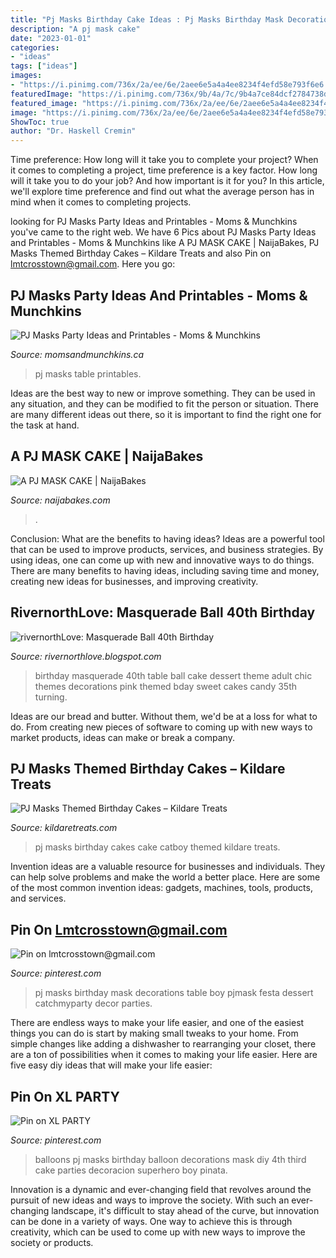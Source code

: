 ```yaml
---
title: "Pj Masks Birthday Cake Ideas : Pj Masks Birthday Mask Decorations Table Boy Pjmask Festa Dessert Catchmyparty Decor Parties"
description: "A pj mask cake"
date: "2023-01-01"
categories:
- "ideas"
tags: ["ideas"]
images:
- "https://i.pinimg.com/736x/2a/ee/6e/2aee6e5a4a4ee8234f4efd58e793f6e6.jpg"
featuredImage: "https://i.pinimg.com/736x/9b/4a/7c/9b4a7ce84dcf2784738d115b6c26b3ce.jpg"
featured_image: "https://i.pinimg.com/736x/2a/ee/6e/2aee6e5a4a4ee8234f4efd58e793f6e6.jpg"
image: "https://i.pinimg.com/736x/2a/ee/6e/2aee6e5a4a4ee8234f4efd58e793f6e6.jpg"
ShowToc: true
author: "Dr. Haskell Cremin"
---
```



Time preference: How long will it take you to complete your project?
When it comes to completing a project, time preference is a key factor. How long will it take you to do your job? And how important is it for you? In this article, we'll explore time preference and find out what the average person has in mind when it comes to completing projects.

	

		
looking for PJ Masks Party Ideas and Printables - Moms &amp; Munchkins you've came to the right web. We have 6 Pics about PJ Masks Party Ideas and Printables - Moms &amp; Munchkins like A PJ MASK CAKE | NaijaBakes, PJ Masks Themed Birthday Cakes – Kildare Treats and also Pin on lmtcrosstown@gmail.com. Here you go:
		
    
## PJ Masks Party Ideas And Printables - Moms &amp; Munchkins

<img loading=lazy src="https://www.momsandmunchkins.ca/wp-content/uploads/2017/11/pj-masks-party-table-3.jpg" onerror="this.onerror=null;this.src='https://tse4.mm.bing.net/th?id=OIP.n5DOx0oF-GFRuofC0s_WbgHaLH&amp;pid=15.1';" alt="PJ Masks Party Ideas and Printables - Moms &amp; Munchkins">

_Source: momsandmunchkins.ca_

>pj masks table printables. 

	

Ideas are the best way to new or improve something. They can be used in any situation, and they can be modified to fit the person or situation. There are many different ideas out there, so it is important to find the right one for the task at hand.

    
## A PJ MASK CAKE | NaijaBakes

<img loading=lazy src="https://naijabakes.com/wp-content/uploads/2018/08/IMG_6796-1170x1428.jpg" onerror="this.onerror=null;this.src='https://tse3.mm.bing.net/th?id=OIP.E2UmLSGlZ4_Uhae17yUMNQHaJC&amp;pid=15.1';" alt="A PJ MASK CAKE | NaijaBakes">

_Source: naijabakes.com_

>. 

	

Conclusion: What are the benefits to having ideas?
Ideas are a powerful tool that can be used to improve products, services, and business strategies. By using ideas, one can come up with new and innovative ways to do things. There are many benefits to having ideas, including saving time and money, creating new ideas for businesses, and improving creativity.

    
## RivernorthLove: Masquerade Ball 40th Birthday

<img loading=lazy src="http://2.bp.blogspot.com/-hP5aFHxwons/T_WozTlBKMI/AAAAAAAAGhE/udlXKOvNS0Y/s1600/masquerade-chic-birthday-dessert-table.jpg" onerror="this.onerror=null;this.src='https://tse2.mm.bing.net/th?id=OIP.33CdEVmSzDE8VhtVQ2qxqwHaKu&amp;pid=15.1';" alt="rivernorthLove: Masquerade Ball 40th Birthday">

_Source: rivernorthlove.blogspot.com_

>birthday masquerade 40th table ball cake dessert theme adult chic themes decorations pink themed bday sweet cakes candy 35th turning. 

	

Ideas are our bread and butter. Without them, we'd be at a loss for what to do. From creating new pieces of software to coming up with new ways to market products, ideas can make or break a company.

    
## PJ Masks Themed Birthday Cakes – Kildare Treats

<img loading=lazy src="https://kildaretreats.com/wp-content/uploads/2020/08/PJ-masks-cake-with-catboy-topper.jpg" onerror="this.onerror=null;this.src='https://tse1.mm.bing.net/th?id=OIP.VPfxw_SlXBq7k9ryG8vhEAHaKY&amp;pid=15.1';" alt="PJ Masks Themed Birthday Cakes – Kildare Treats">

_Source: kildaretreats.com_

>pj masks birthday cakes cake catboy themed kildare treats. 

	

Invention ideas are a valuable resource for businesses and individuals. They can help solve problems and make the world a better place. Here are some of the most common invention ideas: gadgets, machines, tools, products, and services.

    
## Pin On Lmtcrosstown@gmail.com

<img loading=lazy src="https://i.pinimg.com/736x/2a/ee/6e/2aee6e5a4a4ee8234f4efd58e793f6e6.jpg" onerror="this.onerror=null;this.src='https://tse4.mm.bing.net/th?id=OIP._oHJipP7gRQYxkN_FHNgxAHaHa&amp;pid=15.1';" alt="Pin on lmtcrosstown@gmail.com">

_Source: pinterest.com_

>pj masks birthday mask decorations table boy pjmask festa dessert catchmyparty decor parties. 

	

There are endless ways to make your life easier, and one of the easiest things you can do is start by making small tweaks to your home. From simple changes like adding a dishwasher to rearranging your closet, there are a ton of possibilities when it comes to making your life easier. Here are five easy diy ideas that will make your life easier: 

    
## Pin On XL PARTY

<img loading=lazy src="https://i.pinimg.com/736x/9b/4a/7c/9b4a7ce84dcf2784738d115b6c26b3ce.jpg" onerror="this.onerror=null;this.src='https://tse1.mm.bing.net/th?id=OIP.fsKADk7yssVXQ8Q2DAWNXQHaJ4&amp;pid=15.1';" alt="Pin on XL PARTY">

_Source: pinterest.com_

>balloons pj masks birthday balloon decorations mask diy 4th third cake parties decoracion superhero boy pinata. 

	

Innovation is a dynamic and ever-changing field that revolves around the pursuit of new ideas and ways to improve the society. With such an ever-changing landscape, it's difficult to stay ahead of the curve, but innovation can be done in a variety of ways. One way to achieve this is through creativity, which can be used to come up with new ways to improve the society or products.


